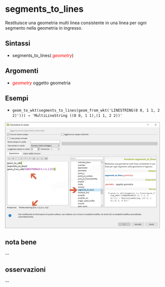 # segments_to_lines

Restituisce una geometria multi linea consistente in una linea per ogni segmento nella geometria in ingresso.

## Sintassi

- segments_to_lines( _<span style="color:red;">geometry</span>_)

## Argomenti

*  _<span style="color:red;">geometry</span>_ oggetto geometria

## Esempi

* `geom_to_wkt(segments_to_lines(geom_from_wkt('LINESTRING(0 0, 1 1, 2 2)'))) → 'MultiLineString ((0 0, 1 1),(1 1, 2 2))'`

![](../../img/geometria/segments_to_lines/segments_to_lines1.png)

## nota bene

--

## osservazioni

--